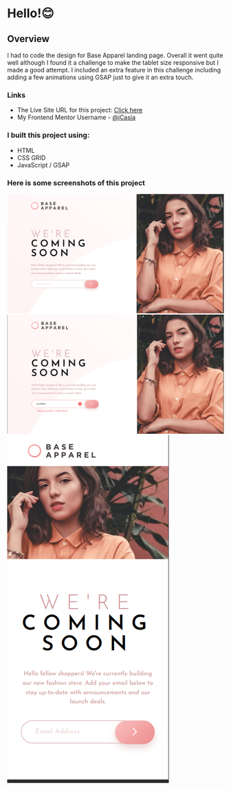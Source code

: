 # Hello!😊

## Overview

I had to code the design for Base Apparel landing page. Overall it went quite well although I found it a challenge to make the tablet size responsive but I made a good attempt. I included an extra feature in this challenge including adding a few animations using GSAP just to give it an extra touch.

### Links

- The Live Site URL for this project: [Click here](https://jcasia.github.io/FAQ-Accordion-Card/)
- My Frontend Mentor Username - [@jCasia](https://www.frontendmentor.io/profile/jCasia)

### I built this project using:

- HTML
- CSS GRID
- JavaScript / GSAP

### Here is some screenshots of this project

![](./images/apparel1.png)
![](./images/apparel2.png)
![](./images/apparel3.png)
